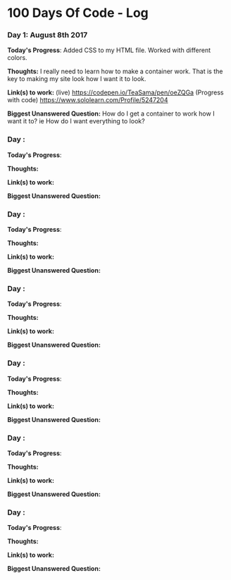 # 100 Days Of Code - Log

### Day 1: August 8th 2017

**Today's Progress**: Added CSS to my HTML file. Worked with different colors.

**Thoughts:** I really need to learn how to make a container work. That is the key to making my site look how I want it to look. 

**Link(s) to work:** 
  (live) https://codepen.io/TeaSama/pen/oeZQGa
  (Progress with code) https://www.sololearn.com/Profile/5247204

**Biggest Unanswered Question:** How do I get a container to work how I want it to? ie How do I want everything to look?

### Day :

**Today's Progress**:

**Thoughts:**

**Link(s) to work:**

**Biggest Unanswered Question:**

### Day :

**Today's Progress**:

**Thoughts:**

**Link(s) to work:**

**Biggest Unanswered Question:**

### Day :

**Today's Progress**:

**Thoughts:**

**Link(s) to work:**

**Biggest Unanswered Question:**

### Day :

**Today's Progress**:

**Thoughts:**

**Link(s) to work:**

**Biggest Unanswered Question:**

### Day :

**Today's Progress**:

**Thoughts:**

**Link(s) to work:**

**Biggest Unanswered Question:**

### Day :

**Today's Progress**:

**Thoughts:**

**Link(s) to work:**

**Biggest Unanswered Question:**
